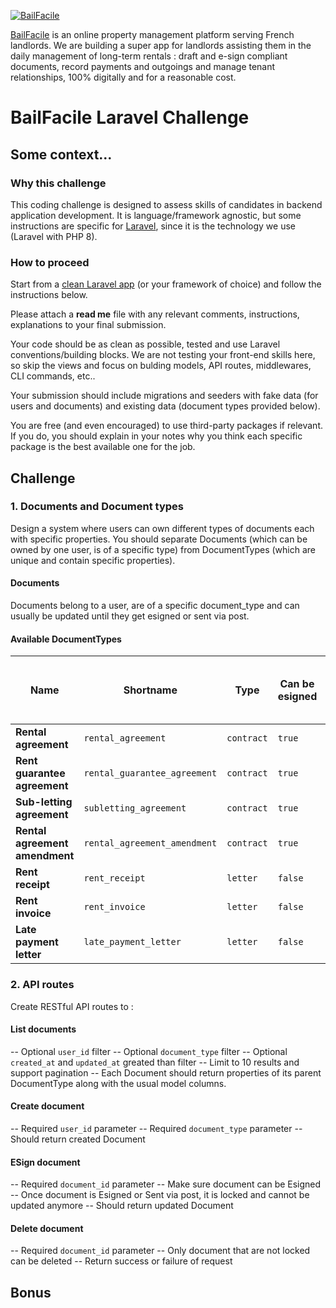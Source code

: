 
[![BailFacile](https://www.bailfacile.fr/img/logo_email.png)](https://www.bailfacile.fr)

[BailFacile](https://www.bailfacile.fr) is an online property management platform serving French landlords. We are building a super app for landlords assisting them in the daily management of long-term rentals : draft and e-sign compliant documents, record payments and outgoings and manage tenant relationships, 100% digitally and for a reasonable cost.
# BailFacile Laravel Challenge
## Some context...
### Why this challenge

This coding challenge is designed to assess skills of candidates in backend application development. It is language/framework agnostic, but some instructions are specific for [Laravel](https://www.laravel.com), since it is the technology we use (Laravel with PHP 8).

### How to proceed

Start from a [clean Laravel app](https://laravel.com/docs/8.x/installation) (or your framework of choice) and follow the instructions below.

Please attach a **read me** file with any relevant comments, instructions, explanations to your final submission.

Your code should be as clean as possible, tested and use Laravel conventions/building blocks. We are not testing your front-end skills here, so skip the views and focus on bulding models, API routes, middlewares, CLI commands, etc..

Your submission should include migrations and seeders with fake data (for users and documents) and existing data (document types provided below).

You are free (and even encouraged) to use third-party packages if relevant. If you do, you should explain in your notes why you think each specific package is the best available one for the job.

## Challenge

### 1. Documents and Document types

Design a system where users can own different types of documents each with specific properties. 
You should separate Documents (which can be owned by one user, is of a specific type) from DocumentTypes (which are unique and contain specific properties).

#### Documents

Documents belong to a user, are of a specific document_type and can usually be updated until they get esigned or sent via post.

#### Available DocumentTypes
  
| Name | Shortname | Type | Can be esigned | Can be sent via email | Can be sent via post | Can be updated
|--|--|--|--|--|--|--|
| **Rental agreement** | `rental_agreement` | `contract` | `true` | `true` | `false` | `true`
| **Rent guarantee agreement** | `rental_guarantee_agreement` | `contract` | `true` | `true` | `false` | `true`
| **Sub-letting agreement** | `subletting_agreement` | `contract` | `true` | `true` | `false` | `true`
| **Rental agreement amendment**| `rental_agreement_amendment` | `contract` | `true` | `true` | `false` | `true`
| **Rent receipt** | `rent_receipt` | `letter` | `false` | `true` | `true` | `true`
| **Rent invoice** | `rent_invoice` | `letter` | `false` | `true` | `true` | `true`
| **Late payment letter** | `late_payment_letter` | `letter` | `false` | `true` | `true` | `true`

### 2. API routes

Create RESTful API routes to :

#### **List documents**
-- Optional `user_id` filter
-- Optional `document_type` filter
-- Optional `created_at` and `updated_at` greated than filter
-- Limit to 10 results and support pagination
-- Each Document should return properties of its parent DocumentType along with the usual model columns.

#### **Create document**
-- Required `user_id` parameter
-- Required `document_type` parameter
-- Should return created Document

#### **ESign document**
-- Required `document_id` parameter
-- Make sure document can be Esigned
-- Once document is Esigned or Sent via post, it is locked and cannot be updated anymore
-- Should return updated Document

#### **Delete document**
-- Required `document_id` parameter
-- Only document that are not locked can be deleted
-- Return success or failure of request

## Bonus